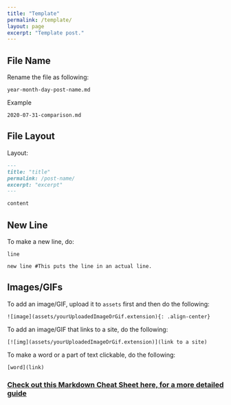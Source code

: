 ```yaml
---
title: "Template"
permalink: /template/
layout: page
excerpt: "Template post."
---
```


## File Name
Rename the file as following:

```
year-month-day-post-name.md
```

Example

```
2020-07-31-comparison.md
```

## File Layout

Layout:

```md
---
title: "title"
permalink: /post-name/
excerpt: "excerpt"
---

content
```

## New Line

To make a new line, do:
```
line

new line #This puts the line in an actual line.
```

## Images/GIFs

To add an image/GIF, upload it to `assets` first and then do the following:

```
![image](assets/yourUploadedImageOrGif.extension){: .align-center}
```

To add an image/GIF that links to a site, do the following:

```
[![img](assets/yourUploadedImageOrGif.extension)](link to a site)
```

To make a word or a part of text clickable, do the following:

```
[word](link)
```

### [Check out this Markdown Cheat Sheet here, for a more detailed guide](https://github.com/adam-p/markdown-here/wiki/Markdown-Cheatsheet)